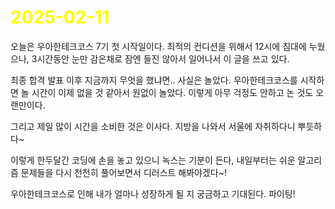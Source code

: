 # <span style="color:yellow">2025-02-11</span>
오늘은 우아한테크코스 7기 첫 시작일이다.
최적의 컨디션을 위해서 12시에 침대에 누웠으나, 3시간동안 눈만 감은채로 잠엔 들진 않아서 일어나서 이 글을 쓰고 있다.

최종 합격 발표 이후 지금까지 무엇을 했냐면.. 사실은 놀았다. 우아한테크코스를 시작하면 놀 시간이 이제 없을 것 같아서 원없이 놀았다. 이렇게 아무 걱정도 안하고 논 것도 오랜만이다.

그리고 제일 많이 시간을 소비한 것은 이사다. 지방을 나와서 서울에 자취하다니 뿌듯하다~

이렇게 한두달간 코딩에 손을 놓고 있으니 녹스는 기분이 든다, 내일부터는 쉬운 알고리즘 문제들을 다시 천천히 풀어보면서 디러스트 해봐야겠다~!

우아한테크코스로 인해 내가 얼마나 성장하게 될 지 궁금하고 기대된다. 파이팅!